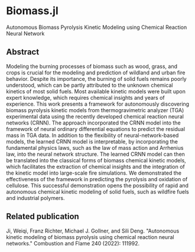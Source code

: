 # Biomass.jl

Autonomous Biomass Pyrolysis Kinetic Modeling using Chemical Reaction Neural Network

## Abstract

Modeling the burning processes of biomass such as wood, grass, and crops is crucial for the modeling and prediction of wildland and urban fire behavior.  Despite its importance, the burning of solid fuels remains poorly understood, which can be partly attributed to the unknown chemical kinetics of most solid fuels.  Most available kinetic models were built upon expert knowledge, which requires chemical insights and years of experience. This work presents a framework for autonomously discovering biomass pyrolysis kinetic models from thermogravimetric analyzer (TGA) experimental data using the recently developed chemical reaction neural networks (CRNN). The approach incorporated the CRNN model into the framework of neural ordinary differential equations to predict the residual mass in TGA data. In addition to the flexibility of neural-network-based models, the learned CRNN model is interpretable, by incorporating the fundamental physics laws, such as the law of mass action and Arrhenius law, into the neural network structure. The learned CRNN model can then be translated into the classical forms of biomass chemical kinetic models, which facilitates the extraction of chemical insights and the integration of the kinetic model into large-scale fire simulations. We demonstrated the effectiveness of the framework in predicting the pyrolysis and oxidation of cellulose. This successful demonstration opens the possibility of rapid and autonomous chemical kinetic modeling of solid fuels, such as wildfire fuels and industrial polymers.

## Related publication

Ji, Weiqi, Franz Richter, Michael J. Gollner, and Sili Deng. "Autonomous kinetic modeling of biomass pyrolysis using chemical reaction neural networks." Combustion and Flame 240 (2022): 111992.
